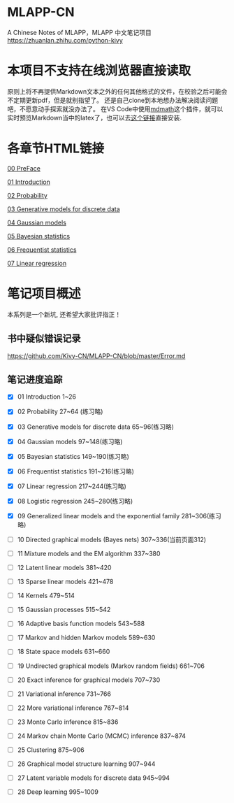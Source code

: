 # MLAPP-CN
A Chinese Notes of MLAPP，MLAPP 中文笔记项目  https://zhuanlan.zhihu.com/python-kivy


# 本项目不支持在线浏览器直接读取
原则上将不再提供Markdown文本之外的任何其他格式的文件，在校验之后可能会不定期更新pdf，但是就别指望了。
还是自己clone到本地想办法解决阅读问题吧，不愿意动手探索就没办法了。
在VS Code中使用[mdmath](https://github.com/goessner/mdmath)这个插件，就可以实时预览Markdown当中的latex了，也可以去[这个链接]( https://marketplace.visualstudio.com/items?itemName=goessner.mdmath)直接安装.

# 各章节HTML链接




[00 PreFace](https://htmlpreview.github.io/?https://github.com/Kivy-CN/MLAPP-CN/master/HTML/00%20PreFace.html)

[01 Introduction](https://htmlpreview.github.io/?https://github.com/Kivy-CN/MLAPP-CN/master/HTML/01%20Introduction.html)
	

[02 Probability](https://htmlpreview.github.io/?https://github.com/Kivy-CN/MLAPP-CN/master/HTML/02%20Probability.html)

[03 Generative models for discrete data](https://htmlpreview.github.io/?https://github.com/Kivy-CN/MLAPP-CN/master/HTML/03%20Generative%20models%20for%20discrete%20data.html)

[04 Gaussian models](https://htmlpreview.github.io/?https://github.com/Kivy-CN/MLAPP-CN/master/HTML/04%20Gaussian%20models.html)

[05 Bayesian statistics](https://htmlpreview.github.io/?https://github.com/Kivy-CN/MLAPP-CN/master/HTML/05%20Bayesian%20statistics.html)

[06 Frequentist statistics](https://htmlpreview.github.io/?https://github.com/Kivy-CN/MLAPP-CN/master/HTML/06%20Frequentist%20statistics.html)


[07 Linear regression](https://htmlpreview.github.io/?https://github.com/Kivy-CN/MLAPP-CN/master/HTML/07%20Linear%20regression.html)



# 笔记项目概述
本系列是一个新坑, 还希望大家批评指正！




## 书中疑似错误记录

https://github.com/Kivy-CN/MLAPP-CN/blob/master/Error.md


## 笔记进度追踪

- [x] 01 Introduction 1~26
- [x] 02 Probability 27~64 (练习略)
- [x] 03 Generative models for discrete data 65~96(练习略)
- [x] 04 Gaussian models 97~148(练习略)
- [x] 05 Bayesian statistics 149~190(练习略)
- [x] 06 Frequentist statistics 191~216(练习略)
- [x] 07 Linear regression 217~244(练习略)
- [x] 08 Logistic regression 245~280(练习略)
- [x] 09 Generalized linear models and the exponential family 281~306(练习略)
- [ ] 10 Directed graphical models (Bayes nets) 307~336(当前页面312)
- [ ] 11 Mixture models and the EM algorithm 337~380
- [ ] 12 Latent linear models 381~420
- [ ] 13 Sparse linear models 421~478
- [ ] 14 Kernels 479~514
- [ ] 15 Gaussian processes 515~542
- [ ] 16 Adaptive basis function models 543~588
- [ ] 17 Markov and hidden Markov models 589~630
- [ ] 18 State space models 631~660
- [ ] 19 Undirected graphical models (Markov random fields) 661~706
- [ ] 20 Exact inference for graphical models 707~730
- [ ] 21 Variational inference 731~766
- [ ] 22 More variational inference 767~814
- [ ] 23 Monte Carlo inference 815~836
- [ ] 24 Markov chain Monte Carlo (MCMC) inference 837~874
- [ ] 25 Clustering 875~906
- [ ] 26 Graphical model structure learning 907~944
- [ ] 27 Latent variable models for discrete data 945~994
- [ ] 28 Deep learning 995~1009

